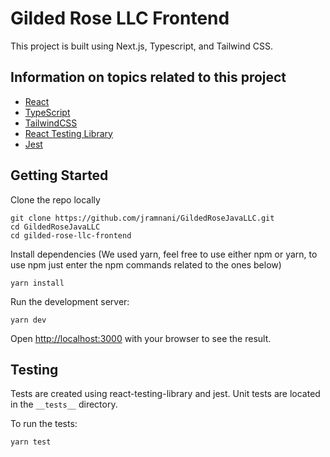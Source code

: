 # Gilded Rose LLC Frontend

This project is built using Next.js, Typescript, and Tailwind CSS.

## Information on topics related to this project

- [React](https://reactjs.org/)
- [TypeScript](https://www.typescriptlang.org/)
- [TailwindCSS](https://tailwindcss.com/docs/guides/nextjs)
- [React Testing Library](https://testing-library.com/docs/react-testing-library/intro/)
- [Jest](https://jestjs.io/docs/getting-started)

## Getting Started

Clone the repo locally

```
git clone https://github.com/jramnani/GildedRoseJavaLLC.git
cd GildedRoseJavaLLC
cd gilded-rose-llc-frontend
```

Install dependencies (We used yarn, feel free to use either npm or yarn, to use npm just enter the npm commands related to the ones below)

```
yarn install

```

Run the development server:

```
yarn dev
```

Open [http://localhost:3000](http://localhost:3000) with your browser to see the result.

## Testing

Tests are created using react-testing-library and jest. Unit tests are located in the `__tests__` directory.

To run the tests:

```
yarn test

```

